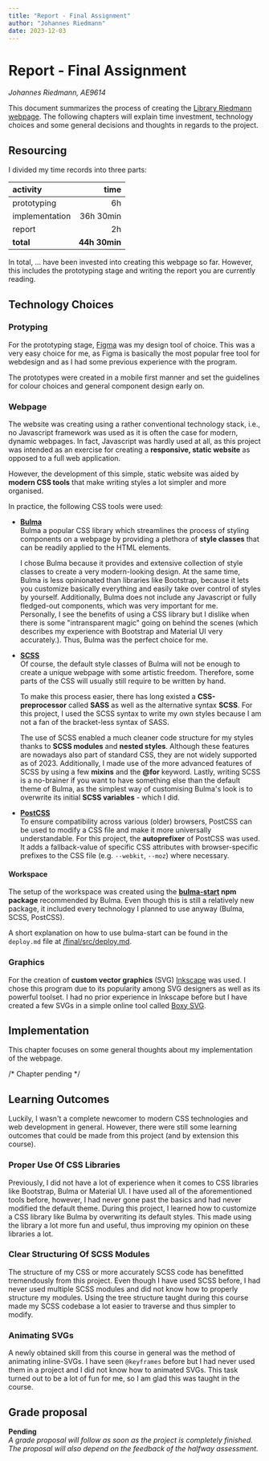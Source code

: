 ```yaml
---
title: "Report - Final Assignment"
author: "Johannes Riedmann"
date: 2023-12-03
---
```


# Report - Final Assignment

_Johannes Riedmann, AE9614_

This document summarizes the process of creating the [Library Riedmann webpage](https://ae9614.pages.labranet.jamk.fi/web-visualization/final/src/index.html). The following chapters will explain time investment, technology choices and some general decisions and thoughts in regards to the project.


## Resourcing

I divided my time records into three parts:

| activity        | time          |
| :-------------- | ------------: |
| prototyping     | 6h            |
| implementation  | 36h 30min     |
| report          | 2h            |
| **total**       | **44h 30min** |

In total, ... have been invested into creating this webpage so far. However, this includes the prototyping stage and writing the report you are currently reading. 


## Technology Choices

### Protyping

For the prototyping stage, [Figma](https://www.figma.com/de/) was my design tool of choice. This was a very easy choice for me, as Figma is basically the most popular free tool for webdesign and as I had some previous experience with the program.

The prototypes were created in a mobile first manner and set the guidelines for colour choices and general component design early on.

### Webpage

The website was creating using a rather conventional technology stack, i.e., no Javascript framework was used as it is often the case for modern, dynamic webpages. In fact, Javascript was hardly used at all, as this project was intended as an exercise for creating a **responsive, static website** as opposed to a full web application.

However, the development of this simple, static website was aided by **modern CSS tools** that make writing styles a lot simpler and more organised.

In practice, the following CSS tools were used:

+ [**Bulma**](https://bulma.io/)  
  Bulma a popular CSS library which streamlines the process of styling components on a webpage by providing a plethora of **style classes** that can be readily applied to the HTML elements.

  I chose Bulma because it provides and extensive collection of style classes to create a very modern-looking design. At the same time, Bulma is less opinionated than libraries like Bootstrap, because it lets you customize basically everything and easily take over control of styles by yourself. Additionally, Bulma does not include any Javascript or fully fledged-out components, which was very important for me.  
  Personally, I see the benefits of using a CSS library but I dislike when there is some "intransparent magic" going on behind the scenes (which describes my experience with Bootstrap and Material UI very accurately.). Thus, Bulma was the perfect choice for me.

+ [**SCSS**](https://www.npmjs.com/package/sass)  
  Of course, the default style classes of Bulma will not be enough to create a unique webpage with some artistic freedom. Therefore, some parts of the CSS will usually still require to be written by hand.

  To make this process easier, there has long existed a **CSS-preprocessor** called **SASS** as well as the alternative syntax **SCSS**. For this project, I used the SCSS syntax to write my own styles because I am not a fan of the bracket-less syntax of SASS.

  The use of SCSS enabled a much cleaner code structure for my styles thanks to **SCSS modules** and **nested styles**. Although these features are nowadays also part of standard CSS, they are not widely supported as of 2023. Additionally, I made use of the more advanced features of SCSS by using a few **mixins** and the **@for** keyword. Lastly, writing SCSS is a no-brainer if you want to have something else than the default theme of Bulma, as the simplest way of customising Bulma's look is to overwrite its initial **SCSS variables** - which I did.

+ [**PostCSS**](https://postcss.org/)  
  To ensure compatibility across various (older) browsers, PostCSS can be used to modify a CSS file and make it more universally understandable. For this project, the **autoprefixer** of PostCSS was used. It adds a fallback-value of specific CSS attributes with browser-specific prefixes to the CSS file (e.g. `--webkit`, `--moz`) where necessary.


#### Workspace

The setup of the workspace was created using the **[bulma-start](https://bulma.io/bulma-start/) npm package** recommended by Bulma. Even though this is still a relatively new package, it included every technology I planned to use anyway (Bulma, SCSS, PostCSS).

A short explanation on how to use bulma-start can be found in the `deploy.md` file at [/final/src/deploy.md](./src/deploy.md).


### Graphics

For the creation of **custom vector graphics** (SVG) [Inkscape](https://inkscape.org) was used. I chose this program due to its popularity among SVG designers as well as its powerful toolset. I had no prior experience in Inkscape before but I have created a few SVGs in a simple online tool called [Boxy SVG](https://boxy-svg.com/).


## Implementation

This chapter focuses on some general thoughts about my implementation of the webpage.

/*
  Chapter pending
*/


## Learning Outcomes

Luckily, I wasn't a complete newcomer to modern CSS technologies and web development in general. However, there were still some learning outcomes that could be made from this project (and by extension this course).

### Proper Use Of CSS Libraries
Previously, I did not have a lot of experience when it comes to CSS libraries like Bootstrap, Bulma or Material UI. I have used all of the aforementioned tools before, however, I had never gone past the basics and had never modified the default theme. During this project, I learned how to customize a CSS library like Bulma by overwriting its default styles. This made using the library a lot more fun and useful, thus improving my opinion on these libraries a lot.

### Clear Structuring Of SCSS Modules
The structure of my CSS or more accurately SCSS code has benefitted tremendously from this project. Even though I have used SCSS before, I had never used multiple SCSS modules and did not know how to properly structure my modules. Using the tree structure taught during this course made my SCSS codebase a lot easier to traverse and thus simpler to modify.

### Animating SVGs

A newly obtained skill from this course in general was the method of animating inline-SVGs. I have seen `@keyframes` before but I had never used them in a project and I did not know how to animated SVGs. This task turned out to be a lot of fun for me, so I am glad this was taught in the course.


## Grade proposal

**Pending**  
_A grade proposal will follow as soon as the project is completely finished. The proposal will also depend on the feedback of the halfway assessment._
